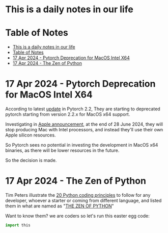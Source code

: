 # This is a daily notes in our life

# Table of Notes
- [This is a daily notes in our life](#this-is-a-daily-notes-in-our-life)
- [Table of Notes](#table-of-notes)
- [17 Apr 2024 - Pytorch Deprecation for MacOS Intel X64](#17-apr-2024---pytorch-deprecation-for-macos-intel-x64)
- [17 Apr 2024 - The Zen of Python](#17-apr-2024---the-zen-of-python)

# 17 Apr 2024 - Pytorch Deprecation for MacOS Intel X64
According to latest [update](https://pytorch.org/blog/pytorch2-2/) in Pytorch 2.2, They are starting to deprecated pytorch starting from version 2.2.x for MacOS x64 support.

Investigating in [Apple announcement](https://discuss.circleci.com/t/macos-intel-support-deprecation-in-january-2024/48718), at the end of 28 June 2024, they will stop producing Mac with Intel processors, and instead they'll use their own Apple silicon resources.

So Pytorch sees no potential in investing the development in MacOS x64 binaries, as there will be lower resources in the future.

So the decision is made.

# 17 Apr 2024 - The Zen of Python
Tim Peters illustrate the [20 Python coding principles](https://peps.python.org/pep-0020/#the-zen-of-python) to follow for any developer, whoever a starter or coming from different language, and listed them in what are named as "[THE ZEN OF PYTHON](https://mail.python.org/pipermail/python-list/1999-June/001951.html)"

Want to know them? we are coders so let's run this easter egg code: 
```py
import this
```
